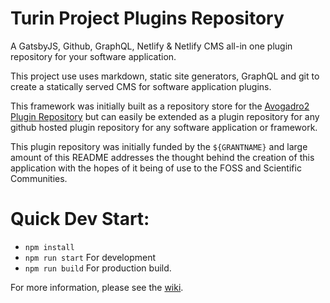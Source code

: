 # Turin Project Plugins Repository

A GatsbyJS, Github, GraphQL, Netlify & Netlify CMS all-in one plugin repository for your software application.

This project use uses markdown, static site generators, GraphQL and git to create a statically served CMS for software application plugins.

This framework was initially built as a repository store for the [Avogadro2 Plugin Repository](https://www.openchemistry.org/projects/avogadro2/) but can easily be extended as a plugin repository for any github hosted plugin repository for any software application or framework.

This plugin repository was initially funded by the `${GRANTNAME}` and large amount of this README addresses the thought behind the creation of this application with the hopes of it being of use to the FOSS and Scientific Communities.

# Quick Dev Start:

* `npm install`
* `npm run start` For development
* `npm run build` For production build.

For more information, please see the [wiki](/wiki/Home).
